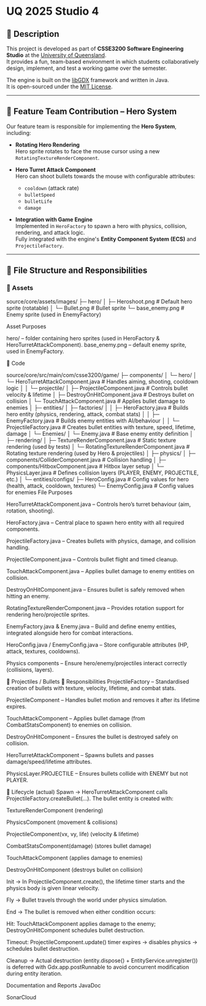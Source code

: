 # UQ 2025 Studio 4

## 📖 Description
This project is developed as part of **CSSE3200 Software Engineering Studio** at the [University of Queensland](https://uq.edu.au/).  
It provides a fun, team-based environment in which students collaboratively design, implement, and test a working game over the semester.  

The engine is built on the [libGDX](https://libgdx.com/) framework and written in Java.  
It is open-sourced under the [MIT License](https://opensource.org/licenses/MIT).

---

## 🎯 Feature Team Contribution – Hero System
Our feature team is responsible for implementing the **Hero System**, including:

- **Rotating Hero Rendering**  
  Hero sprite rotates to face the mouse cursor using a new `RotatingTextureRenderComponent`.

- **Hero Turret Attack Component**  
  Hero can shoot bullets towards the mouse with configurable attributes:
  - `cooldown` (attack rate)  
  - `bulletSpeed`  
  - `bulletLife`  
  - `damage`

- **Integration with Game Engine**  
  Implemented in `HeroFactory` to spawn a hero with physics, collision, rendering, and attack logic.  
  Fully integrated with the engine's **Entity Component System (ECS)** and `ProjectileFactory`.

---

## 📂 File Structure and Responsibilities

### 🎨 Assets
source/core/assets/images/
├─ hero/
│  ├─ Heroshoot.png   # Default hero sprite (rotatable)
│  └─ Bullet.png      # Bullet sprite
└─ base_enemy.png      # Enemy sprite (used in EnemyFactory)

Asset Purposes

hero/ – folder containing hero sprites (used in HeroFactory & HeroTurretAttackComponent).
base_enemy.png – default enemy sprite, used in EnemyFactory.

🧩 Code

source/core/src/main/com/csse3200/game/
├─ components/
│  └─ hero/
│     └─ HeroTurretAttackComponent.java   # Handles aiming, shooting, cooldown logic
│
│  └─ projectile/
│     ├─ ProjectileComponent.java         # Controls bullet velocity & lifetime
│     ├─ DestroyOnHitComponent.java       # Destroys bullet on collision
│     └─ TouchAttackComponent.java        # Applies bullet damage to enemies
│
├─ entities/
│  ├─ factories/
│  │  ├─ HeroFactory.java                 # Builds hero entity (physics, rendering, attack, combat stats)
│  │  ├─ EnemyFactory.java                # Builds enemy entities with AI/behaviour
│  │  └─ ProjectileFactory.java           # Creates bullet entities with texture, speed, lifetime, damage
│  └─ Enemies/
│     └─ Enemy.java                       # Base enemy entity definition
│
├─ rendering/
│  ├─ TextureRenderComponent.java         # Static texture rendering (used by tests)
│  └─ RotatingTextureRenderComponent.java # Rotating texture rendering (used by Hero & projectiles)
│
├─ physics/
│  ├─ components/ColliderComponent.java   # Collision handling
│  ├─ components/HitboxComponent.java     # Hitbox layer setup
│  └─ PhysicsLayer.java                   # Defines collision layers (PLAYER, ENEMY, PROJECTILE, etc.)
│
└─ entities/configs/
   ├─ HeroConfig.java                     # Config values for hero (health, attack, cooldown, textures)
   └─ EnemyConfig.java                    # Config values for enemies
File Purposes

HeroTurretAttackComponent.java – Controls hero’s turret behaviour (aim, rotation, shooting).

HeroFactory.java – Central place to spawn hero entity with all required components.

ProjectileFactory.java – Creates bullets with physics, damage, and collision handling.

ProjectileComponent.java – Controls bullet flight and timed cleanup.

TouchAttackComponent.java – Applies bullet damage to enemy entities on collision.

DestroyOnHitComponent.java – Ensures bullet is safely removed when hitting an enemy.

RotatingTextureRenderComponent.java – Provides rotation support for rendering hero/projectile sprites.

EnemyFactory.java & Enemy.java – Build and define enemy entities, integrated alongside hero for combat interactions.

HeroConfig.java / EnemyConfig.java – Store configurable attributes (HP, attack, textures, cooldowns).

Physics components – Ensure hero/enemy/projectiles interact correctly (collisions, layers).

🔫 Projectiles / Bullets
🔎 Responsibilities
ProjectileFactory – Standardised creation of bullets with texture, velocity, lifetime, and combat stats.

ProjectileComponent – Handles bullet motion and removes it after its lifetime expires.

TouchAttackComponent – Applies bullet damage (from CombatStatsComponent) to enemies on collision.

DestroyOnHitComponent – Ensures the bullet is destroyed safely on collision.

HeroTurretAttackComponent – Spawns bullets and passes damage/speed/lifetime attributes.

PhysicsLayer.PROJECTILE – Ensures bullets collide with ENEMY but not PLAYER.

🔁 Lifecycle (actual)
Spawn → HeroTurretAttackComponent calls ProjectileFactory.createBullet(...).
The bullet entity is created with:

TextureRenderComponent (rendering)

PhysicsComponent (movement & collisions)

ProjectileComponent(vx, vy, life) (velocity & lifetime)

CombatStatsComponent(damage) (stores bullet damage)

TouchAttackComponent (applies damage to enemies)

DestroyOnHitComponent (destroys bullet on collision)

Init → In ProjectileComponent.create(), the lifetime timer starts and the physics body is given linear velocity.

Fly → Bullet travels through the world under physics simulation.

End → The bullet is removed when either condition occurs:

Hit: TouchAttackComponent applies damage to the enemy; DestroyOnHitComponent schedules bullet destruction.

Timeout: ProjectileComponent.update() timer expires → disables physics → schedules bullet destruction.

Cleanup → Actual destruction (entity.dispose() + EntityService.unregister()) is deferred with Gdx.app.postRunnable to avoid concurrent modification during entity iteration.

Documentation and Reports
JavaDoc

SonarCloud